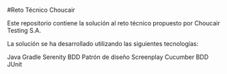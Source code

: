 #Reto Técnico Choucair

Este repositorio contiene la solución al reto técnico propuesto por Choucair Testing S.A.

La solución se ha desarrollado utilizando las siguientes tecnologías:

Java
Gradle
Serenity BDD
Patrón de diseño Screenplay
Cucumber BDD
JUnit
